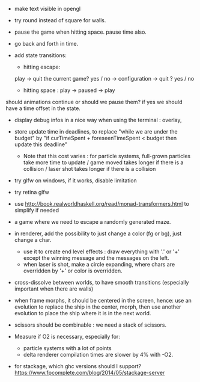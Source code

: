 
- make text visible in opengl
- try round instead of square for walls.
- pause the game when hitting space. pause time also.

- go back and forth in time.

- add state transitions:

  - hitting escape:

  play -> quit the current game? yes / no -> configuration -> quit ? yes / no

  - hitting space : play -> paused -> play

should animations continue or should we pause them?
if yes we should have a time offset in the state.

- display debug infos in a nice way when using the terminal :
overlay,

- store update time in deadlines, to replace "while we are under the budget"
  by "if curTimeSpent + foreseenTimeSpent < budget then update this deadline"
  - Note that this cost varies : for particle systems, full-grown particles take
  more time to update / game moved takes longer if there is a collision / laser shot
  takes longer if there is a collision

- try glfw on windows, if it works, disable limitation
- try retina glfw

- use http://book.realworldhaskell.org/read/monad-transformers.html
to simplify if needed

- a game where we need to escape a randomly generated maze.

- in renderer, add the possibility to just change a color (fg or bg), just change a char.
  - use it to create end level effects : draw everything with '.' or '+' except the winning message
  and the messages on the left.
  - when laser is shot, make a circle expanding, where chars are overridden by '+' or
  color is overridden.
- cross-dissolve between worlds, to have smooth transitions (especially important
  when there are walls)

- when frame morphs, it should be centered in the screen, hence:
use an evolution to replace the ship in the center, morph, then use another
evolution to place the ship where it is in the next world.

- scissors should be combinable : we need a stack of scissors.

- Measure if O2 is necessary, especially for:
  - particle systems with a lot of points
  - delta renderer
compilation times are slower by 4% with -O2.

- for stackage, which ghc versions should I support? https://www.fpcomplete.com/blog/2014/05/stackage-server
